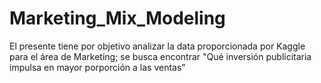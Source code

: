 # Marketing_Mix_Modeling
El presente tiene por objetivo analizar la data proporcionada por Kaggle para el área de Marketing; se busca encontrar "Qué inversión publicitaria impulsa en mayor porporción a las ventas"
